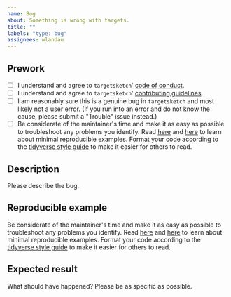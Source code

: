 ```yaml
---
name: Bug
about: Something is wrong with targets.
title: ""
labels: "type: bug"
assignees: wlandau
---
```


## Prework

* [ ] I understand and agree to `targetsketch`' [code of conduct](https://github.com/wlandau/targetsketch/blob/main/CODE_OF_CONDUCT.md).
* [ ] I understand and agree to `targetsketch`' [contributing guidelines](https://github.com/wlandau/targetsketch/blob/main/CONTRIBUTING.md).
* [ ] I am reasonably sure this is a genuine bug in `targetsketch` and most likely not a user error. (If you run into an error and do not know the cause, please submit a "Trouble" issue instead.)
* [ ] Be considerate of the maintainer's time and make it as easy as possible to troubleshoot any problems you identify. Read [here](https://stackoverflow.com/questions/5963269/how-to-make-a-great-r-reproducible-example) and [here](https://www.tidyverse.org/help/) to learn about minimal reproducible examples. Format your code according to the [tidyverse style guide](https://style.tidyverse.org/) to make it easier for others to read.

## Description

Please describe the bug.

## Reproducible example

Be considerate of the maintainer's time and make it as easy as possible to troubleshoot any problems you identify. Read [here](https://stackoverflow.com/questions/5963269/how-to-make-a-great-r-reproducible-example) and [here](https://www.tidyverse.org/help/) to learn about minimal reproducible examples. Format your code according to the [tidyverse style guide](https://style.tidyverse.org/) to make it easier for others to read.

## Expected result

What should have happened? Please be as specific as possible.
